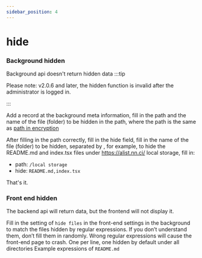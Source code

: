 ```yaml
---
sidebar_position: 4
---
```


# hide


### Background hidden
Background api doesn't return hidden data
:::tip

Please note: v2.0.6 and later, the hidden function is invalid after the administrator is logged in.

:::

Add a record at the background meta information, fill in the path and the name of the file (folder) to be hidden in the path, where the path is the same as [path in encryption](./encrypt)

After filling in the path correctly, fill in the hide field, fill in the name of the file (folder) to be hidden, separated by , for example, to hide the README.md and index.tsx files under https://alist.nn.ci/ local storage, fill in:
- path: `/local storage`
- hide: `README.md,index.tsx`

That's it.

### Front end hidden
The backend api will return data, but the frontend will not display it.

Fill in the setting of `hide files` in the front-end settings in the background to match the files hidden by regular expressions. If you don’t understand them, don’t fill them in randomly. Wrong regular expressions will cause the front-end page to crash. One per line, one hidden by default under all directories Example expressions of `README.md`